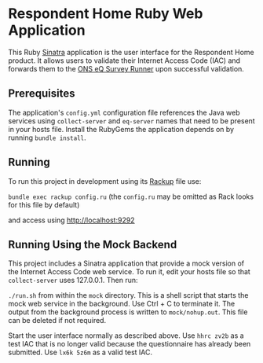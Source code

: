 Respondent Home Ruby Web Application
====================================

This Ruby [Sinatra](http://www.sinatrarb.com/) application is the user interface for the Respondent Home product. It allows users to validate their Internet Access Code (IAC) and forwards
them to the [ONS eQ Survey Runner](https://github.com/ONSdigital/eq-survey-runner) upon successful validation.

Prerequisites
-------------

The application's `config.yml` configuration file references the Java web services using `collect-server` and `eq-server` names that need to be present in your hosts file. Install the RubyGems the application depends on by running `bundle install`.

Running
-------

To run this project in development using its [Rackup](http://rack.github.io/) file use:

  `bundle exec rackup config.ru` (the `config.ru` may be omitted as Rack looks for this file by default)

and access using [http://localhost:9292](http://localhost:9292)

Running Using the Mock Backend
------------------------------

This project includes a Sinatra application that provide a mock version of the Internet Access Code web service. To run it, edit your hosts file so that `collect-server` uses 127.0.0.1. Then run:

  `./run.sh` from within the `mock` directory. This is a shell script that starts the mock web service in the background. Use Ctrl + C to terminate it. The output from the background process is written to `mock/nohup.out`. This file can be deleted if not required.

Start the user interface normally as described above. Use `hhrc zv2b` as a test IAC that is no longer valid because the questionnaire has already been submitted. Use `lx6k 5z6m` as a valid test IAC.
